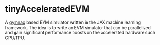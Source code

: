 # tinyAcceleratedEVM
A [gymnax](https://github.com/RobertTLange/gymnax) based EVM simulator written in the JAX machine learning framework. The idea is to write an EVM simulator that can be parallelized and gain significant performance boosts on the accelerated hardware such GPU/TPU. 
